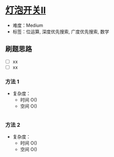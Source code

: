 # [灯泡开关Ⅱ](https://leetcode-cn.com/problems/bulb-switcher-ii/)

- 难度：Medium
- 标签：位运算, 深度优先搜索, 广度优先搜索, 数学

## 刷题思路

- [ ] xx
- [ ] xx

### 方法 1

- 复杂度：
    - 时间 O()
    - 空间 O()

``` js

```

### 方法 2

- 复杂度：
    - 时间 O()
    - 空间 O()

``` js

```
